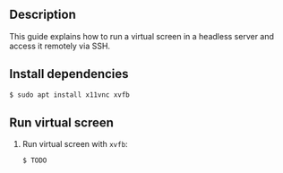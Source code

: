 Description
-----------

This guide explains how to run a virtual screen in a headless server and access it remotely via SSH.


Install dependencies
--------------------

```bash
$ sudo apt install x11vnc xvfb
```

Run virtual screen
------------------

1. Run virtual screen with `xvfb`:

   ```bash
   $ TODO
   ```
